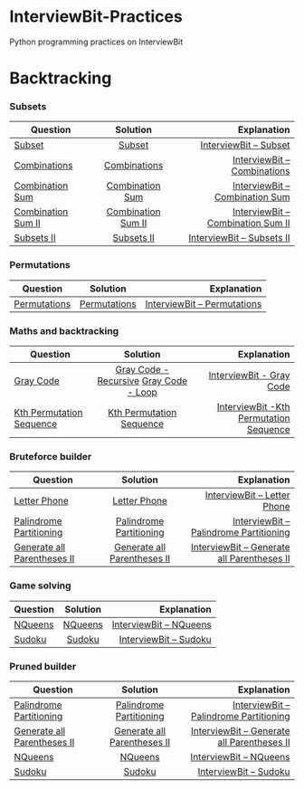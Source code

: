 # InterviewBit-Practices
Python programming practices on InterviewBit

# Backtracking
### Subsets
| Question        | Solution           | Explanation  |
| ------------- |:-------------:| -----:|
|[Subset](https://www.interviewbit.com/problems/subset/)|[Subset](https://github.com/woodyko3234/InterviewBit-Practices/blob/master/Backtracking/Subsets/Subset.py)|[InterviewBit – Subset](https://python5566.wordpress.com/2019/09/24/interviewbit-subset/)|
|[Combinations](https://www.interviewbit.com/problems/combinations/)|[Combinations](https://github.com/woodyko3234/InterviewBit-Practices/blob/master/Backtracking/Subsets/Combinations.py)|[InterviewBit – Combinations](https://python5566.wordpress.com/2019/11/08/interviewbit-combinations/)|
|[Combination Sum](https://www.interviewbit.com/problems/combination-sum/)|[Combination Sum](https://github.com/woodyko3234/InterviewBit-Practices/blob/master/Backtracking/Subsets/Combination_Sum.py)|[InterviewBit – Combination Sum](https://python5566.wordpress.com/2019/11/08/interviewbit-combination-sum/)|
|[Combination Sum II](https://www.interviewbit.com/problems/combination-sum-ii/)|[Combination Sum II](https://github.com/woodyko3234/InterviewBit-Practices/blob/master/Backtracking/Subsets/Combination_Sum_II.py)|[InterviewBit – Combination Sum II](https://python5566.wordpress.com/2019/11/08/interviewbit-combination-sum-ii/)|
|[Subsets II](https://www.interviewbit.com/problems/subsets-ii/)|[Subsets II](https://github.com/woodyko3234/InterviewBit-Practices/blob/master/Backtracking/Subsets/Subsets_II.py)|[InterviewBit – Subsets II](https://python5566.wordpress.com/2019/11/11/interviewbit-subsets-ii/)|

### Permutations
| Question        | Solution           | Explanation  |
| ------------- |:-------------:| -----:|
|[Permutations](https://www.interviewbit.com/problems/permutations/)|[Permutations](https://github.com/woodyko3234/InterviewBit-Practices/blob/master/Backtracking/Permutations/Permutations.py)|[InterviewBit – Permutations](https://python5566.wordpress.com/2019/11/12/interviewbit-permutations/)|

### Maths and backtracking
| Question        | Solution           | Explanation  |
| ------------- |:-------------:| -----:|
|[Gray Code](https://www.interviewbit.com/problems/gray-code/)|[Gray Code - Recursive](https://github.com/woodyko3234/InterviewBit-Practices/blob/master/Backtracking/Maths%20and%20backtracking/Gray_Code_Recursive.py)  [Gray Code - Loop](https://github.com/woodyko3234/InterviewBit-Practices/blob/master/Backtracking/Maths%20and%20backtracking/Gray_Code_loop.py)|[InterviewBit - Gray Code](https://python5566.wordpress.com/2019/11/14/interviewbit-gray-code/)|
|[Kth Permutation Sequence](https://www.interviewbit.com/problems/kth-permutation-sequence/)|[Kth Permutation Sequence](https://github.com/woodyko3234/InterviewBit-Practices/blob/master/Backtracking/Maths%20and%20backtracking/Kth_Permutation_Sequence.py)|[InterviewBit -Kth Permutation Sequence](https://python5566.wordpress.com/2019/11/15/interviewbit-kth-permutation-sequence/)|

### Bruteforce builder
| Question        | Solution           | Explanation  |
| ------------- |:-------------:| -----:|
|[Letter Phone](https://www.interviewbit.com/problems/letter-phone/)|[Letter Phone](https://github.com/woodyko3234/InterviewBit-Practices/blob/master/Backtracking/Bruteforce%20builder/Letter_Phone.py)|[InterviewBit – Letter Phone](https://python5566.wordpress.com/2019/11/15/interviewbit-letter-phone/)|
|[Palindrome Partitioning](https://www.interviewbit.com/problems/palindrome-partitioning/)|[Palindrome Partitioning](https://github.com/woodyko3234/InterviewBit-Practices/blob/master/Backtracking/Bruteforce%20builder/Palindrome_Partitioning.py)|[InterviewBit – Palindrome Partitioning](https://python5566.wordpress.com/2019/11/18/interviewbit-palindrome-partitioning/)|
|[Generate all Parentheses II](https://www.interviewbit.com/problems/generate-all-parentheses-ii/)|[Generate all Parentheses II](https://github.com/woodyko3234/InterviewBit-Practices/blob/master/Backtracking/Bruteforce%20builder/Generate_all_Parentheses_II.py)|[InterviewBit – Generate all Parentheses II](https://python5566.wordpress.com/2019/11/18/interviewbit-generate-all-parentheses-ii/)|

### Game solving
| Question        | Solution           | Explanation  |
| ------------- |:-------------:| -----:|
|[NQueens](https://www.interviewbit.com/problems/nqueens/)|[NQueens](https://github.com/woodyko3234/InterviewBit-Practices/blob/master/Backtracking/Game%20solving/NQueens_recursive.py)|[InterviewBit – NQueens](https://python5566.wordpress.com/2019/11/20/interviewbit-nqueens/)|
|[Sudoku](https://www.interviewbit.com/problems/sudoku/)|[Sudoku](https://github.com/woodyko3234/InterviewBit-Practices/blob/master/Backtracking/Game%20solving/Sudoku_updated.py)|[InterviewBit – Sudoku](https://python5566.wordpress.com/2019/12/13/interviewbit-sudoku/)|

### Pruned builder
| Question        | Solution           | Explanation  |
| ------------- |:-------------:| -----:|
|[Palindrome Partitioning](https://www.interviewbit.com/problems/palindrome-partitioning/)|[Palindrome Partitioning](https://github.com/woodyko3234/InterviewBit-Practices/blob/master/Backtracking/Bruteforce%20builder/Palindrome_Partitioning.py)|[InterviewBit – Palindrome Partitioning](https://python5566.wordpress.com/2019/11/18/interviewbit-palindrome-partitioning/)|
|[Generate all Parentheses II](https://www.interviewbit.com/problems/generate-all-parentheses-ii/)|[Generate all Parentheses II](https://github.com/woodyko3234/InterviewBit-Practices/blob/master/Backtracking/Bruteforce%20builder/Generate_all_Parentheses_II.py)|[InterviewBit – Generate all Parentheses II](https://python5566.wordpress.com/2019/11/18/interviewbit-generate-all-parentheses-ii/)|
|[NQueens](https://www.interviewbit.com/problems/nqueens/)|[NQueens](https://github.com/woodyko3234/InterviewBit-Practices/blob/master/Backtracking/Game%20solving/NQueens_recursive.py)|[InterviewBit – NQueens](https://python5566.wordpress.com/2019/11/20/interviewbit-nqueens/)|
|[Sudoku](https://www.interviewbit.com/problems/sudoku/)|[Sudoku](https://github.com/woodyko3234/InterviewBit-Practices/blob/master/Backtracking/Game%20solving/Sudoku_updated.py)|[InterviewBit – Sudoku](https://python5566.wordpress.com/2019/12/13/interviewbit-sudoku/)|
